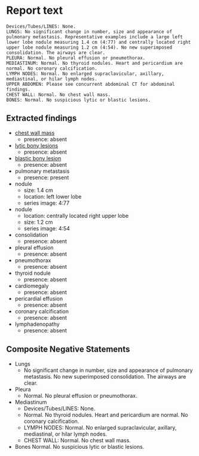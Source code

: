 # Report text

```text
Devices/Tubes/LINES: None.
LUNGS: No significant change in number, size and appearance of pulmonary metastasis. Representative examples include a large left lower lobe nodule measuring 1.4 cm (4:77) and centrally located right upper lobe nodule measuring 1.2 cm (4:54). No new superimposed consolidation. The airways are clear.
PLEURA: Normal. No pleural effusion or pneumothorax.
MEDIASTINUM: Normal. No thyroid nodules. Heart and pericardium are normal. No coronary calcification.
LYMPH NODES: Normal. No enlarged supraclavicular, axillary, mediastinal, or hilar lymph nodes.
UPPER ABDOMEN: Please see concurrent abdominal CT for abdominal findings.
CHEST WALL: Normal. No chest wall mass.
BONES: Normal. No suspicious lytic or blastic lesions.
```

## Extracted findings

- [chest wall mass](../../definitions/hood/chest-wall.json)  
  - presence: absent
- [lytic bony lesions](../../definitions/hood/lytic-lesion.md)
  - presence: absent
- [blastic bony lesion](../../definitions/hood/sclerotic-lesion.md)
  - presence: absent
- pulmonary metastasis
  - presence: present
- nodule
  - size: 1.4 cm
  - location: left lower lobe
  - series image: 4:77
- nodule
  - location: centrally located right upper lobe
  - size: 1.2 cm
  - series image: 4:54
- consolidation
  - presence: absent
- pleural effusion
  - presence: absent
- pneumothorax
  - presence: absent
- thyroid nodule
  - presence: absent
- cardiomegaly
  - presence: absent
- pericardial effusion
  - presence: absent
- coronary calcification
  - presence: absent
- lymphadenopathy
  - presence: absent

## Composite Negative Statements

- Lungs
  - No significant change in number, size and appearance of pulmonary metastasis. No new superimposed consolidation. The airways are clear.
- Pleura
  - Normal. No pleural effusion or pneumothorax.
- Mediastinum
  - Devices/Tubes/LINES: None.
  - Normal. No thyroid nodules. Heart and pericardium are normal. No coronary calcification.
  - LYMPH NODES: Normal. No enlarged supraclavicular, axillary, mediastinal, or hilar lymph nodes.
  - CHEST WALL: Normal. No chest wall mass.
- Bones
Normal. No suspicious lytic or blastic lesions.
